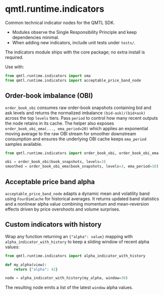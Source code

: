# qmtl.runtime.indicators

Common technical indicator nodes for the QMTL SDK.

- Modules observe the Single Responsibility Principle and keep dependencies minimal.
- When adding new indicators, include unit tests under `tests/`.

The indicators module ships with the core package; no extra install is required.

Use with:

```python
from qmtl.runtime.indicators import sma
from qmtl.runtime.indicators import acceptable_price_band_node
```

## Order-book imbalance (OBI)

`order_book_obi` consumes raw order-book snapshots containing bid and ask
levels and returns the normalized imbalance `(bid-ask)/(bid+ask)` across the
top ``levels`` tiers. Pass ``period`` to control how many recent outputs the
node retains in its cache. The helper also exposes
`order_book_obi_ema(..., ema_period=20)` which applies an exponential moving
average to the raw OBI stream for smoother downstream consumption and ensures
the underlying OBI cache keeps ``ema_period`` samples available.

```python
from qmtl.runtime.indicators import order_book_obi, order_book_obi_ema

obi = order_book_obi(book_snapshots, levels=3)
smoothed = order_book_obi_ema(book_snapshots, levels=3, ema_period=10)
```

## Acceptable price band alpha

`acceptable_price_band_node` adapts a dynamic mean and volatility band using
`FourDimCache` for historical averages. It returns updated band statistics and a
nonlinear alpha value combining momentum and mean-reversion effects driven by
price overshoots and volume surprises.

## Custom indicators with history

Wrap any function returning an ``{"alpha": value}`` mapping with
``alpha_indicator_with_history`` to keep a sliding window of recent alpha
values:

```python
from qmtl.runtime.indicators import alpha_indicator_with_history

def my_alpha(view):
    return {"alpha": 42}

node = alpha_indicator_with_history(my_alpha, window=30)
```

The resulting node emits a list of the latest ``window`` alpha values.


